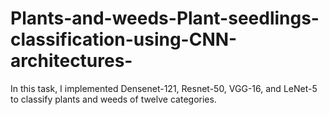# Plants-and-weeds-Plant-seedlings-classification-using-CNN-architectures-
In this task, I implemented Densenet-121, Resnet-50, VGG-16, and LeNet-5 to classify plants and weeds of twelve categories.
